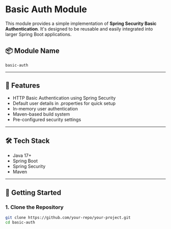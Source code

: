# Basic Auth Module

This module provides a simple implementation of **Spring Security Basic Authentication**. It's designed to be reusable and easily integrated into larger Spring Boot applications.

## 📦 Module Name

`basic-auth`

---

## 🔧 Features

- HTTP Basic Authentication using Spring Security
- Default user details in .properties for quick setup
- In-memory user authentication
- Maven-based build system
- Pre-configured security settings

---

## 🛠️ Tech Stack

- Java 17+
- Spring Boot
- Spring Security
- Maven

---

## 🚀 Getting Started

### 1. Clone the Repository

```bash
git clone https://github.com/your-repo/your-project.git
cd basic-auth
